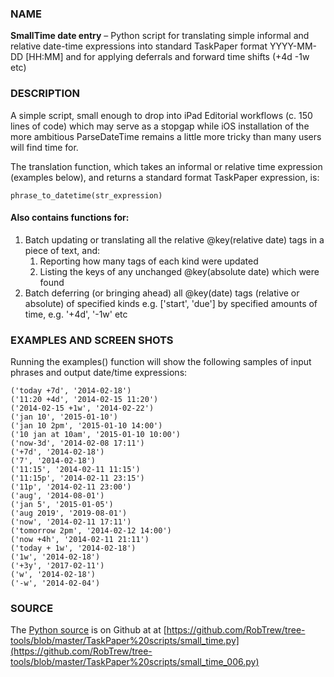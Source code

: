 ### NAME

**SmallTime date entry** – Python script for translating simple informal and relative date-time expressions into standard TaskPaper format YYYY-MM-DD [HH:MM]
and for applying deferrals and forward time shifts  (+4d  -1w  etc)

### DESCRIPTION 

A simple script, small enough to drop into iPad Editorial workflows (c. 150 lines of code) which may serve as a stopgap while iOS installation of the more ambitious ParseDateTime remains a little more tricky than many users will find time for.

The translation function, which takes an informal or relative time expression (examples below), and returns a standard format TaskPaper expression, is:

    phrase_to_datetime(str_expression)

#### Also contains functions for:
1. Batch updating or translating all the relative @key(relative date) tags in a piece of text, and: 
	1. Reporting how many tags of each kind were updated
	2. Listing the keys of any unchanged @key(absolute date) which were found
2. Batch deferring (or bringing ahead) all @key(date) tags  (relative or absolute) of specified kinds e.g. ['start', 'due'] by specified amounts of time, e.g. '+4d', '-1w' etc


### EXAMPLES AND SCREEN SHOTS

Running the examples() function will show the following samples of input phrases and output date/time expressions:

    ('today +7d', '2014-02-18')
    ('11:20 +4d', '2014-02-15 11:20')
    ('2014-02-15 +1w', '2014-02-22')
    ('jan 10', '2015-01-10')
    ('jan 10 2pm', '2015-01-10 14:00')
    ('10 jan at 10am', '2015-01-10 10:00')
    ('now-3d', '2014-02-08 17:11')
    ('+7d', '2014-02-18')
    ('7', '2014-02-18')
    ('11:15', '2014-02-11 11:15')
    ('11:15p', '2014-02-11 23:15')
    ('11p', '2014-02-11 23:00')
    ('aug', '2014-08-01')
    ('jan 5', '2015-01-05')
    ('aug 2019', '2019-08-01')
    ('now', '2014-02-11 17:11')
    ('tomorrow 2pm', '2014-02-12 14:00')
    ('now +4h', '2014-02-11 21:11')
    ('today + 1w', '2014-02-18')
    ('1w', '2014-02-18')
    ('+3y', '2017-02-11')
    ('w', '2014-02-18')
    ('-w', '2014-02-04')


### SOURCE

The [Python source](https://github.com/RobTrew/tree-tools/blob/master/TaskPaper%20scripts/small_time_006.py) is on Github at at [https://github.com/RobTrew/tree-tools/blob/master/TaskPaper%20scripts/small_time.py](https://github.com/RobTrew/tree-tools/blob/master/TaskPaper%20scripts/small_time_006.py)


